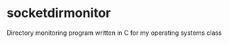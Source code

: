 socketdirmonitor
================

Directory monitoring program written in C for my operating systems class